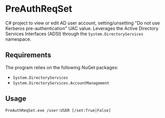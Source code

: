 
# PreAuthReqSet

C# project to view or edit AD user account, setting/unsetting "Do not use Kerberos pre-authentication" UAC value. Leverages the Active Directory Services Interfaces (ADSI) through the `System.DirectoryServices` namespace.

## Requirements

The program relies on the following NuGet packages:

* `System.DirectoryServices`
* `System.DirectoryServices.AccountManagement`

## Usage

```
PreAuthReqSet.exe /user:USER [/set:True|False]
```
